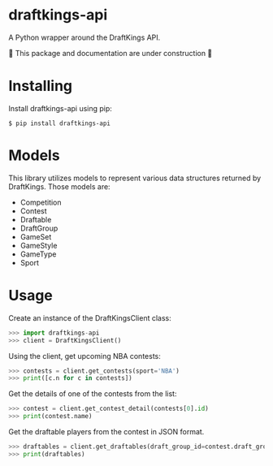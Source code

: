 # draftkings-api

A Python wrapper around the DraftKings API.

🚧 This package and documentation are under construction 🚧

# Installing

Install draftkings-api using pip:

```shell
$ pip install draftkings-api
```

# Models

This library utilizes models to represent various data structures returned by DraftKings. Those models are:

- Competition
- Contest
- Draftable
- DraftGroup
- GameSet
- GameStyle
- GameType
- Sport

# Usage

Create an instance of the DraftKingsClient class:

```python
>>> import draftkings-api
>>> client = DraftKingsClient()
```

Using the client, get upcoming NBA contests:

```python
>>> contests = client.get_contests(sport='NBA')
>>> print([c.n for c in contests])
```

Get the details of one of the contests from the list:

```python
>>> contest = client.get_contest_detail(contests[0].id)
>>> print(contest.name)
```

Get the draftable players from the contest in JSON format.

```python
>>> draftables = client.get_draftables(draft_group_id=contest.draft_group_id, as_json=True)
>>> print(draftables)
```
